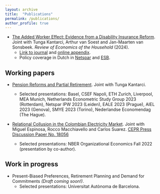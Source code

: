 ```yaml
---
layout: archive
title:  "Publications"
permalink: /publications/
author_profile: true
---
```


* [The Added Worker Effect: Evidence from a Disability Insurance Reform](https://link.springer.com/content/pdf/10.1007/s11150-023-09692-4.pdf). Joint with Tunga Kantarci, Arthur van Soest and Jan-Maarten van Sonsbeek. _Review of Economics of the Household_ (2024).
  * [Link to journal](https://doi.org/10.1007/s11150-023-09692-4) and [online appendix](https://static-content.springer.com/esm/art%3A10.1007%2Fs11150-023-09692-4/MediaObjects/11150_2023_9692_MOESM1_ESM.pdf).
  * Policy coverage in Dutch in [Netspar](https://www.netspar.nl/nieuws/hoe-reageren-partners-op-het-wegvallen-van-de-wia-uitkering/) and [ESB](https://esb.nu/partners-van-langdurig-zieken-zijn-meer-gaan-werken-door-invoering-wia/).

Working papers
---- 
* [Pension Reforms and Partial Retirement](/files/JMP.pdf). Joint with Tunga Kantarci.
  * Selected presentations: Basel, CSEF Napoli, ETH Zurich, Liverpool, MEA Munich, Netherlands Econometric Study Group 2023 (Rotterdam), Netspar IPW 2023 (Leiden), EALE 2023 (Prague), AIEL 2023 (Genova), SMYE 2023 (Torino), Nederlandse Economendag (The Hague).

* [Relational Collusion in the Colombian Electricity Market](/files/Bernasconi_et_al_Relational_Collusion_April_2023.pdf). Joint with Miguel Espinosa, Rocco Macchiavello and Carlos Suarez. [CEPR Press Discussion Paper No. 18056](https://cepr.org/publications/dp18056)
  * Selected presentations: NBER Organizational Economics Fall 2022 (presentation by co-author).

Work in progress
----
* Present-Biased Preferences, Retirement Planning and Demand for Commitments _(Draft coming soon!)_.
  * Selected presentations: Universitat Autònoma de Barcelona.
